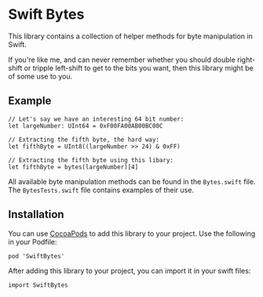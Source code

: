 Swift Bytes
===========

This library contains a collection of helper methods for byte manipulation in Swift.

If you're like me, and can never remember whether you should double right-shift or tripple left-shift to get to the bits you want, then this library might be of some use to you.

Example
-------

	// Let's say we have an interesting 64 bit number:
	let largeNumber: UInt64 = 0xF00FA00AB00BC00C

	// Extracting the fifth byte, the hard way:
	let fifthByte = UInt8((largeNumber >> 24) & 0xFF)

	// Extracting the fifth byte using this libary:
	let fifthByte = bytes(largeNumber)[4]

All available byte manipulation methods can be found in the `Bytes.swift` file. The `BytesTests.swift` file contains examples of their use.

Installation
------------

You can use [CocoaPods] to add this library to your project. Use the following in your Podfile:

	pod 'SwiftBytes'

After adding this library to your project, you can import it in your swift files:

	import SwiftBytes

[CocoaPods]: http://cocoapods.org
